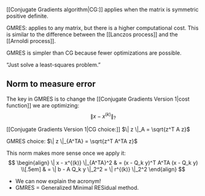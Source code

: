 [[Conjugate Gradients algorithm|CG:]] applies when the matrix is symmetric positive definite.

GMRES: applies to any matrix, but there is a higher computational cost. This is similar to the difference between the [[Lanczos process]] and the [[Arnoldi process]].

GMRES is simpler than CG because fewer optimizations are possible.

“Just solve a least-squares problem.”

## Norm to measure error

The key in GMRES is to change the [[Conjugate Gradients Version 1|cost function]] we are optimizing:
$$
\| x - x^{(k)} \|_?
$$

[[Conjugate Gradients Version 1|CG choice:]] $\| z \|_A = \sqrt{z^T A z}$

GMRES choice: $\| z \|_{A^TA} = \sqrt{z^T A^TA z}$

This norm makes more sense once we apply it:
$$
\begin{align}
\| x - x^{(k)} \|_{A^TA}^2 & = (x - Q_k y)^T A^TA (x - Q_k y) \\[.5em]
& = \| b - A Q_k y \|_2^2 = \| r^{(k)} \|_2^2
\end{align}
$$

- We can now explain the acronym! 
- GMRES = Generalized Minimal RESidual method.